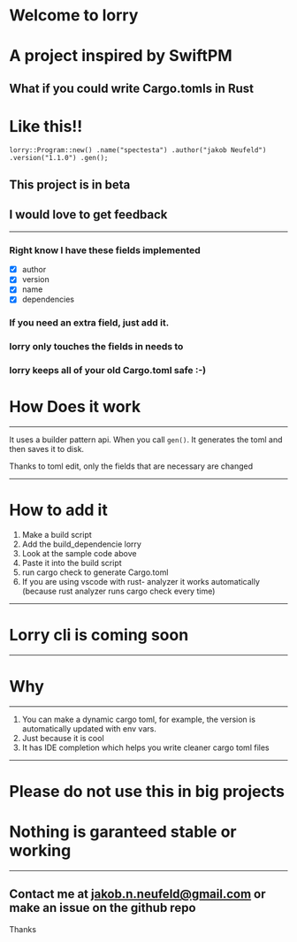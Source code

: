 # Welcome to lorry
# A project inspired by SwiftPM
## What if you could write Cargo.tomls in Rust
# Like this!!
`
   lorry::Program::new()
    .name("spectesta")
    .author("jakob Neufeld")
    .version("1.1.0")
    .gen();
`

## **This project is in beta**
## I would love to get feedback

---
### Right know I have these fields implemented
- [x]  author
- [x]  version
- [x]  name
- [X]  dependencies
### If you need an extra field, just add it.
### lorry only touches the fields in needs to
### lorry keeps all of your old Cargo.toml safe :-)
# How Does it work
---
It uses a builder pattern api.
When you call `gen()`.
It generates the toml and then saves it to disk.

Thanks to toml edit, only the fields that are necessary are changed

---
# How to add it
1. Make a build script
2. Add the build_dependencie lorry
3. Look at the sample code above
4. Paste it into the build script
5. run cargo check to generate Cargo.toml
6. If you are using vscode with rust- analyzer it works automatically (because rust analyzer runs cargo check every time)
---
# Lorry cli is coming soon
---
# Why
---
1.  You can  make a dynamic cargo toml, for example, the version is automatically updated with env vars.
2. Just because it is cool
3. It has IDE completion which helps you write cleaner cargo toml files
---
# Please do not use this in big projects
# Nothing is garanteed stable or working
---
Contact me at
jakob.n.neufeld@gmail.com
or make an issue on the github repo
---
Thanks
